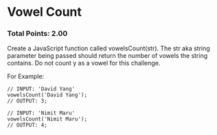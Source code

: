# Vowel Count

### Total Points: 2.00

Create a JavaScript function called vowelsCount(str). The str aka string parameter being passed should return the number of vowels the string contains. Do not count y as a vowel for this challenge.

For Example:


```
// INPUT: 'David Yang'
vowelsCount('David Yang');
// OUTPUT: 3;
```

```
// INPUT: 'Nimit Maru'
vowelsCount('Nimit Maru');
// OUTPUT: 4;
```
